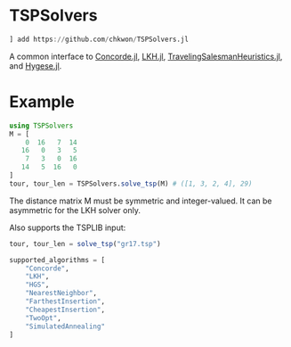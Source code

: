 # TSPSolvers


```julia
] add https://github.com/chkwon/TSPSolvers.jl
```


A common interface to [Concorde.jl](https://github.com/chkwon/Concorde.jl), [LKH.jl](https://github.com/chkwon/LKH.jl), [TravelingSalesmanHeuristics.jl](https://github.com/evanfields/TravelingSalesmanHeuristics.jl), and [Hygese.jl](https://github.com/chkwon/Hygese.jl).


# Example
```julia
using TSPSolvers
M = [
    0  16   7  14
   16   0   3   5
    7   3   0  16
   14   5  16   0 
]
tour, tour_len = TSPSolvers.solve_tsp(M) # ([1, 3, 2, 4], 29)
```
The distance matrix M must be symmetric and integer-valued. 
It can be asymmetric for the LKH solver only. 

Also supports the TSPLIB input:
```julia
tour, tour_len = solve_tsp("gr17.tsp")
```

```julia
supported_algorithms = [
    "Concorde", 
    "LKH", 
    "HGS", 
    "NearestNeighbor", 
    "FarthestInsertion", 
    "CheapestInsertion",
    "TwoOpt", 
    "SimulatedAnnealing"
]
```
